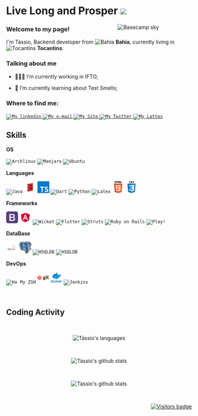 # Live Long and Prosper <img width="" src="https://icons.iconarchive.com/icons/google/noto-emoji-people-bodyparts/48/11972-vulcan-salute-light-skin-tone-icon.png" />


<img align="right" width="40%" src="https://media.giphy.com/media/4Zgy9QqzWU8C3ugvCa/giphy.gif" alt="Basecamp sky" />

### Welcome to my page!

<p>
  I'm Tássio, Backend developer from 
  <img width="16" src="https://upload.wikimedia.org/wikipedia/commons/2/28/Bandeira_da_Bahia.svg" alt="Bahia" />
  <b>Bahia</b>, currently living in
  <img width="16" src="https://upload.wikimedia.org/wikipedia/commons/f/ff/Bandeira_do_Tocantins.svg" alt="Tocantins" />
  <b>Tocantins</b>.
</p>

### Talking about me

- 👩🏻‍💻 I’m currently working in IFTO;

- 🌱 I’m currently learning about Test Smells; 

### Where to find me:

<a href="https://www.linkedin.com/in/tassiovirginio/">
  <code><img style="background-color:white;" alt="My linkedin" width="28" src="https://simpleicons.org/icons/linkedin.svg" /></code>
</a>

<a href="mailto:tassiovirginio+github@gmail.com">
  <code><img alt="My e-mail" width="32" src="https://simpleicons.org/icons/maildotru.svg" /></code>
</a>

<a href="https://tassiovirginio.com/">
  <code><img alt="My Site" width="28" src="https://simpleicons.org/icons/homeassistantcommunitystore.svg" /></code>
</a>

<a href="https://twitter.com/tassiovirginio">
  <code><img alt="My Twitter" width="28" src="https://simpleicons.org/icons/twitter.svg" /></code>
</a>

<a href="http://lattes.cnpq.br/0517470966104640">
  <code><img alt="My Lattes" width="28" src="http://simpleicon.com/wp-content/uploads/note-64x64.png" /></code>
</a>

<br/>

## Skills

**OS**

<code><img height="32" src="https://www.iconfinder.com/icons/386451/download/svg/512" alt="Archlinux"/></code>
<code><img height="32" src="https://emojis.slackmojis.com/emojis/images/1526821983/3965/manjaro.png?1526821983" alt="Manjaro"/></code>
<code><img height="32" src="https://www.iconfinder.com/icons/5367252/download/svg/512" alt="Ubuntu"/></code>

**Languages**

<code><img height="32" src="https://simpleicons.org/icons/java.svg" alt="Java"/></code>
<code><img height="32" src="https://raw.githubusercontent.com/github/explore/80688e429a7d4ef2fca1e82350fe8e3517d3494d/topics/scala/scala.png" alt="Scala"/></code>
<code><img height="32" src="https://raw.githubusercontent.com/github/explore/80688e429a7d4ef2fca1e82350fe8e3517d3494d/topics/typescript/typescript.png" alt="Typescript"/></code>
<code><img height="32" src="https://upload.wikimedia.org/wikipedia/commons/7/7e/Dart-logo.png" alt="Dart"/></code>
<code><img height="32" src="https://simpleicons.org/icons/python.svg" alt="Python"/></code>
<code><img height="32" src="https://encrypted-tbn0.gstatic.com/images?q=tbn:ANd9GcRCS9H0CRX9PaTJBa0v64U7WZilTZtW2HIACg&usqp=CAU" alt="Latex"/></code>
<code><img height="32" src="https://raw.githubusercontent.com/github/explore/80688e429a7d4ef2fca1e82350fe8e3517d3494d/topics/html/html.png" alt="HTML5"/></code>
<code><img height="32" src="https://raw.githubusercontent.com/github/explore/80688e429a7d4ef2fca1e82350fe8e3517d3494d/topics/css/css.png" alt="CSS"/></code>

**Frameworks**

<code><img height="32" src="https://raw.githubusercontent.com/github/explore/80688e429a7d4ef2fca1e82350fe8e3517d3494d/topics/bootstrap/bootstrap.png" alt="Bootstrap"/></code>
<code><img height="32" src="https://raw.githubusercontent.com/github/explore/80688e429a7d4ef2fca1e82350fe8e3517d3494d/topics/angular/angular.png" alt="Angular"/></code>
<code><img height="32" src="https://iconape.com/wp-content/files/se/343469/svg/wicket-seeklogo.com.svg" alt="Wicket"/></code>
<code><img height="32" src="https://uploads-ssl.webflow.com/5ee12d8d7f840543bde883de/5ef3a1148ac97166a06253c1_flutter-logo-white-inset.svg" alt="Flutter"/></code>
<code><img height="32" src="https://cdn.worldvectorlogo.com/logos/struts.svg" alt="Struts"/></code>
<code><img height="32" src="https://icon-library.com/images/a567a89183a1f645da4322052f102092.png" alt="Ruby on Rails"/></code>
<code><img height="32" src="https://encrypted-tbn0.gstatic.com/images?q=tbn:ANd9GcRQwyllgUALAt9Tk1ekDuTlNdu_BQZ2Wy0a1A&usqp=CAU" alt="Play!"/></code>

**DataBase**

<code><img height="32" src="https://raw.githubusercontent.com/github/explore/80688e429a7d4ef2fca1e82350fe8e3517d3494d/topics/mysql/mysql.png" alt="MySQL"/></code>
<code><img height="32" src="https://raw.githubusercontent.com/github/explore/80688e429a7d4ef2fca1e82350fe8e3517d3494d/topics/postgresql/postgresql.png" alt="PostegreSQL"/></code>
<code><img height="32" src="https://img.stackshare.io/service/6958/yQ4763oZ_400x400.jpg" alt="HSQLDB"/></code>
<code><img height="32" src="https://i.pinimg.com/474x/79/1e/87/791e87a23fb00cae1e3b6effe74ab0c7.jpg" alt="HSQLDB"/></code>

**DevOps**

<code><img height="32" src="https://camo.githubusercontent.com/3ec75cb1c3278cce3c661d3bcf72a4eca75db241a6ace648ea014b02f3f44458/68747470733a2f2f73332e616d617a6f6e6177732e636f6d2f6f686d797a73682f6f682d6d792d7a73682d6c6f676f2e706e67" alt="Ho My ZSH"/></code>
<code><img height="32" src="https://raw.githubusercontent.com/github/explore/80688e429a7d4ef2fca1e82350fe8e3517d3494d/topics/git/git.png" alt="Git"/></code>
<code><img height="32" src="https://raw.githubusercontent.com/github/explore/80688e429a7d4ef2fca1e82350fe8e3517d3494d/topics/docker/docker.png" alt="Docker"/></code>
<code><img height="32" src="https://cdn.worldvectorlogo.com/logos/jenkins-1.svg" alt="Jenkins"/></code>

<br/>

## Coding Activity

<br/>

<p align="center">
   <img src="https://github-readme-stats.vercel.app/api/top-langs/?username=tassiovirginio&layout=compact&theme=tokyonight" alt="Tássio's languages" />
</p>

<br/>

<p align="center">
  <img src="https://github-readme-stats.vercel.app/api?username=tassiovirginio&show_icons=true&theme=tokyonight" alt="Tássio's github stats" />
</p>

<br/>

<p align="center">
  <img src="https://github-readme-streak-stats.herokuapp.com/?user=tassiovirginio&theme=tokyonight" alt="Tássio's github stats" />
</p>

<br/>

<p align="right">
  <a href="https://badges.pufler.dev">
      <img src="https://badges.pufler.dev/visits/tassiovirginio/tassiovirginio" alt="Visitors badge" />
   </a>
</p>

